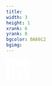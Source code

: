 ```yaml
---
title: 
width: 3
height: 1
xrank: 6
yrank: 0
bgcolor: 0A66C2
bgimg:
---
```


<a href="https://www.linkedin.com/in/antoine-deroma-b79576153/">
<div class="center-absolute">
<svg xmlns="http://www.w3.org/2000/svg" width="60" height="60" viewBox="0 0 34 34" class="global-nav__logo">
<title>
LinkedIn
</title>
<g>
<path d="M34,2.5v29A2.5,2.5,0,0,1,31.5,34H2.5A2.5,2.5,0,0,1,0,31.5V2.5A2.5,2.5,0,0,1,2.5,0h29A2.5,2.5,0,0,1,34,2.5ZM10,13H5V29h5Zm.45-5.5A2.88,2.88,0,0,0,7.59,4.6H7.5a2.9,2.9,0,0,0,0,5.8h0a2.88,2.88,0,0,0,2.95-2.81ZM29,19.28c0-4.81-3.06-6.68-6.1-6.68a5.7,5.7,0,0,0-5.06,2.58H17.7V13H13V29h5V20.49a3.32,3.32,0,0,1,3-3.58h.19c1.59,0,2.77,1,2.77,3.52V29h5Z" fill="#ffffff">
</path>
</g>
</svg>
</div>
</a>